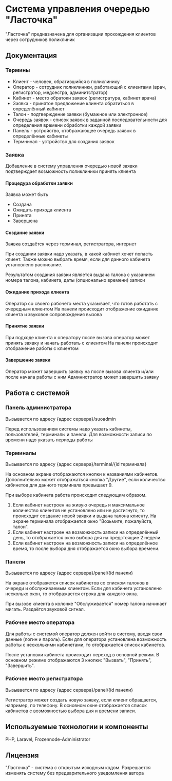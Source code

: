 # Система управления очередью "Ласточка"

"Ласточка" предназначена для организации прохождения клиентов через сотрудников поликлиник

## Документация

### Термины

* Клиент - человек, обратившийся в поликлинику
* Оператор - сотрудник поликлиники, работающий с клиентами (врач, регистратор, медсестра, админитстратор)
* Кабинет - место обратоки заявок (регистратура, кабинет врача)
* Заявка - принятое предложение клиента обратиться в определённый кабинет
* Талон - подтверждение заявки (бумажное или электронное)
* Очередь заявок - список заявок в заданной последовательности для определения времени обработки каждой заявки
* Панель - устройство, отображающее очередь заявок в определённые кабинеты
* Термнинал - устройство для создания заявок


### Заявка

Добавление в систему управления очередью новой заявки подтверждает возможность поликлиники принять клиента

#### Процедура обработки заявки

Заявка может быть
* Создана
* Ожидать прихода клиента
* Принята
* Завершена

#### Создание заявки

Заявка создаётся через терминал, регистратора, интернет

При создании заявки надо указать, в какой кабинет хочет попасть клиент.
Также можно выбрать время, если для данного кабинета установлено расписание.

Результатом создания заявки является выдача талона с указанием номера талона, кабинета, даты (опционально времени) записи

#### Ожидание прихода клиента

Оператор со своего рабочего места указывает, что готов работать с очередным клиентом
На панели происходит отображение ожидание клиента и звуковое сопровождения вызова

#### Принятие заявки

При подходе клиента к оператору после вызова оператор может принять заявку и начать работать с клиентом
На панели происходит отображение работы с клиентом

#### Завершение заявки

Оператор может завершить заявку на после вызова клиента и/или после начала работы с ним
Администратор может завершить  заявку


## Работа с системой

### Панель администратора

Вызывается по адресу {адрес сервера}/suoadmin

Перед использованием системы надо указать кабинеты, пользователей, терминалы и панели.
Для возможности записи по времени надо указать периоды работы

### Терминалы

Вызывается по адресу {адрес сервера}/terminal/{id терминала}

На основном экране отображаются кнопки к названиями кабинетов.
Дополнительно может отображаться кнопка "Другие", если количество кабинетов для данного терминала превышает 9.

При выборе кабинета работа происходит следующим образом.
1. Если кабинет настроен на живую очередь и максимальное количество клиентов не установлено или не достигнуто, то
    происходит создание новой заявки и выдача талона клиенту.
    На экране терминала отображается окно "Возьмите, пожалуйста, талон".
2. Если кабинет настроен на возможность записи на определённый день, то отображается окно выбора дня на предстоящие 2 недели.
3. Если кабинет настроен на возможность записи на определённое время, то после выбора дня отображается окно выбора времени.

### Панели

Вызывается по адресу {адрес сервера}/panel/{id панели}

На экране отображется список кабинетов со списком талонов в очереди и обслуживаемым клиентом.
Если для кабинета установлено несколько окон, то отображается строка для каждого окна.

При вызове клиента в колонке "Обслуживается" номер талона начинает мигать.
Раздаётся звуковой сигнал.

### Рабочее место оператора

Для работы с системой оператор должен войти в систему, введя свои данные (логин и пароль).
Если для оператора установлена возможность работы с несколькими кабинетами, то отображается список кабинетов.

После установки кабинета происходит переход в основной режим.
В основном режиме отображаются 3 кнопки: "Вызвать", "Принять", "Завершить".

### Рабочее место регистратора

Вызывается по адресу {адрес сервера}/panel/{id панели}

Регистратор может создать новую заявку, если клиент обращается, например, по телефону.
В основном окне отображается список кабинетов с возможностью выбора дня и времени записи.

## Используемые технологии и компоненты

PHP, Laravel, Frozennode-Administrator

## Лицензия

"Ласточка" - система с открытым исходным кодом. Разрешается изменять систему без предварительного уведомления автора
